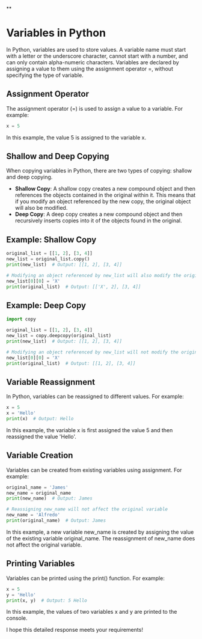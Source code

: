 **

**Variables in Python**
=====================

In Python, variables are used to store values. A variable name must start with a letter or the underscore character, cannot start with a number, and can only contain alpha-numeric characters. Variables are declared by assigning a value to them using the assignment operator =, without specifying the type of variable.

**Assignment Operator**
----------------------

The assignment operator (=) is used to assign a value to a variable. For example:
```python
x = 5
```
In this example, the value 5 is assigned to the variable x.

**Shallow and Deep Copying**
-----------------------------

When copying variables in Python, there are two types of copying: shallow and deep copying.

*   **Shallow Copy**: A shallow copy creates a new compound object and then references the objects contained in the original within it. This means that if you modify an object referenced by the new copy, the original object will also be modified.
*   **Deep Copy**: A deep copy creates a new compound object and then recursively inserts copies into it of the objects found in the original.

**Example: Shallow Copy**
-------------------------

```python
original_list = [[1, 2], [3, 4]]
new_list = original_list.copy()
print(new_list)  # Output: [[1, 2], [3, 4]]

# Modifying an object referenced by new_list will also modify the original list
new_list[0][0] = 'X'
print(original_list)  # Output: [['X', 2], [3, 4]]
```

**Example: Deep Copy**
----------------------

```python
import copy

original_list = [[1, 2], [3, 4]]
new_list = copy.deepcopy(original_list)
print(new_list)  # Output: [[1, 2], [3, 4]]

# Modifying an object referenced by new_list will not modify the original list
new_list[0][0] = 'X'
print(original_list)  # Output: [[1, 2], [3, 4]]
```

**Variable Reassignment**
-------------------------

In Python, variables can be reassigned to different values. For example:
```python
x = 5
x = 'Hello'
print(x)  # Output: Hello
```
In this example, the variable x is first assigned the value 5 and then reassigned the value 'Hello'.

**Variable Creation**
----------------------

Variables can be created from existing variables using assignment. For example:
```python
original_name = 'James'
new_name = original_name
print(new_name)  # Output: James

# Reassigning new_name will not affect the original variable
new_name = 'Alfredo'
print(original_name)  # Output: James
```
In this example, a new variable new\_name is created by assigning the value of the existing variable original\_name. The reassignment of new\_name does not affect the original variable.

**Printing Variables**
----------------------

Variables can be printed using the print() function. For example:
```python
x = 5
y = 'Hello'
print(x, y)  # Output: 5 Hello
```
In this example, the values of two variables x and y are printed to the console.

I hope this detailed response meets your requirements!